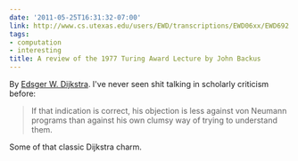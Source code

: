 ```yaml
---
date: '2011-05-25T16:31:32-07:00'
link: http://www.cs.utexas.edu/users/EWD/transcriptions/EWD06xx/EWD692.html
tags:
- computation
- interesting
title: A review of the 1977 Turing Award Lecture by John Backus
---
```


By [Edsger W. Dijkstra](http://en.wikipedia.org/wiki/Edsger_W._Dijkstra). I've never seen shit talking in scholarly criticism before:

>If that indication is correct, his objection is less against von Neumann programs than against his own clumsy way of trying to understand them.

Some of that classic Dijkstra charm.
